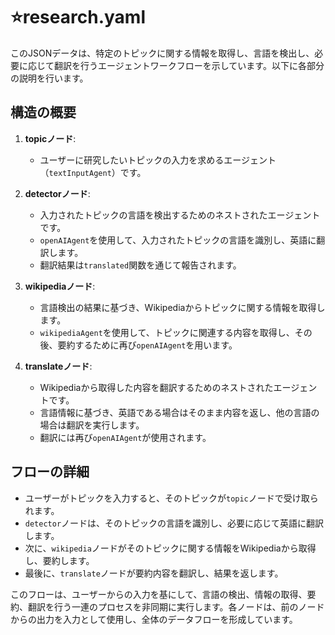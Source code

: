 # :star:research.yaml
このJSONデータは、特定のトピックに関する情報を取得し、言語を検出し、必要に応じて翻訳を行うエージェントワークフローを示しています。以下に各部分の説明を行います。

## 構造の概要

1. **topicノード**:
   - ユーザーに研究したいトピックの入力を求めるエージェント（`textInputAgent`）です。

2. **detectorノード**:
   - 入力されたトピックの言語を検出するためのネストされたエージェントです。
   - `openAIAgent`を使用して、入力されたトピックの言語を識別し、英語に翻訳します。
   - 翻訳結果は`translated`関数を通じて報告されます。

3. **wikipediaノード**:
   - 言語検出の結果に基づき、Wikipediaからトピックに関する情報を取得します。
   - `wikipediaAgent`を使用して、トピックに関連する内容を取得し、その後、要約するために再び`openAIAgent`を用います。

4. **translateノード**:
   - Wikipediaから取得した内容を翻訳するためのネストされたエージェントです。
   - 言語情報に基づき、英語である場合はそのまま内容を返し、他の言語の場合は翻訳を実行します。
   - 翻訳には再び`openAIAgent`が使用されます。

## フローの詳細

- ユーザーがトピックを入力すると、そのトピックが`topic`ノードで受け取られます。
- `detector`ノードは、そのトピックの言語を識別し、必要に応じて英語に翻訳します。
- 次に、`wikipedia`ノードがそのトピックに関する情報をWikipediaから取得し、要約します。
- 最後に、`translate`ノードが要約内容を翻訳し、結果を返します。

このフローは、ユーザーからの入力を基にして、言語の検出、情報の取得、要約、翻訳を行う一連のプロセスを非同期に実行します。各ノードは、前のノードからの出力を入力として使用し、全体のデータフローを形成しています。

